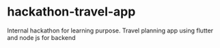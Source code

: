 # hackathon-travel-app
Internal hackathon for learning purpose. Travel planning app using flutter and node js for backend

